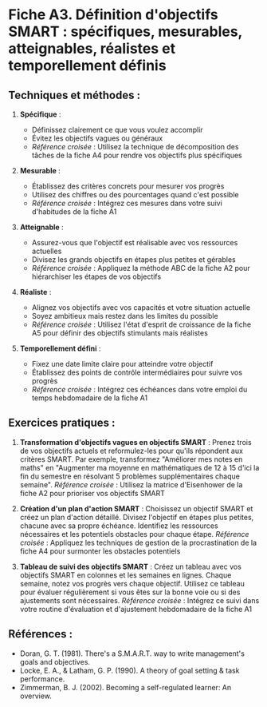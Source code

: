 # Fiche A3. Définition d'objectifs SMART : spécifiques, mesurables, atteignables, réalistes et temporellement définis

## Techniques et méthodes :

1. **Spécifique** :
   - Définissez clairement ce que vous voulez accomplir
   - Évitez les objectifs vagues ou généraux
   - *Référence croisée* : Utilisez la technique de décomposition des tâches de la fiche A4 pour rendre vos objectifs plus spécifiques

2. **Mesurable** :
   - Établissez des critères concrets pour mesurer vos progrès
   - Utilisez des chiffres ou des pourcentages quand c'est possible
   - *Référence croisée* : Intégrez ces mesures dans votre suivi d'habitudes de la fiche A1

3. **Atteignable** :
   - Assurez-vous que l'objectif est réalisable avec vos ressources actuelles
   - Divisez les grands objectifs en étapes plus petites et gérables
   - *Référence croisée* : Appliquez la méthode ABC de la fiche A2 pour hiérarchiser les étapes de vos objectifs

4. **Réaliste** :
   - Alignez vos objectifs avec vos capacités et votre situation actuelle
   - Soyez ambitieux mais restez dans les limites du possible
   - *Référence croisée* : Utilisez l'état d'esprit de croissance de la fiche A5 pour définir des objectifs stimulants mais réalistes

5. **Temporellement défini** :
   - Fixez une date limite claire pour atteindre votre objectif
   - Établissez des points de contrôle intermédiaires pour suivre vos progrès
   - *Référence croisée* : Intégrez ces échéances dans votre emploi du temps hebdomadaire de la fiche A1

## Exercices pratiques :

1. **Transformation d'objectifs vagues en objectifs SMART** :
   Prenez trois de vos objectifs actuels et reformulez-les pour qu'ils répondent aux critères SMART. Par exemple, transformez "Améliorer mes notes en maths" en "Augmenter ma moyenne en mathématiques de 12 à 15 d'ici la fin du semestre en résolvant 5 problèmes supplémentaires chaque semaine".
   *Référence croisée* : Utilisez la matrice d'Eisenhower de la fiche A2 pour prioriser vos objectifs SMART

2. **Création d'un plan d'action SMART** :
   Choisissez un objectif SMART et créez un plan d'action détaillé. Divisez l'objectif en étapes plus petites, chacune avec sa propre échéance. Identifiez les ressources nécessaires et les potentiels obstacles pour chaque étape.
   *Référence croisée* : Appliquez les techniques de gestion de la procrastination de la fiche A4 pour surmonter les obstacles potentiels

3. **Tableau de suivi des objectifs SMART** :
   Créez un tableau avec vos objectifs SMART en colonnes et les semaines en lignes. Chaque semaine, notez vos progrès vers chaque objectif. Utilisez ce tableau pour évaluer régulièrement si vous êtes sur la bonne voie ou si des ajustements sont nécessaires.
   *Référence croisée* : Intégrez ce suivi dans votre routine d'évaluation et d'ajustement hebdomadaire de la fiche A1

## Références :

- Doran, G. T. (1981). There's a S.M.A.R.T. way to write management's goals and objectives.
- Locke, E. A., & Latham, G. P. (1990). A theory of goal setting & task performance.
- Zimmerman, B. J. (2002). Becoming a self-regulated learner: An overview.